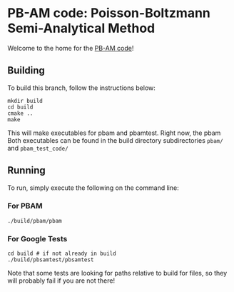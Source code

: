 PB-AM code: Poisson-Boltzmann Semi-Analytical Method
============

Welcome to the home for the [PB-AM code](https://github.com/davas301/pb_solvers/tree/pbsam_dev)!

## Building


To build this branch, follow the instructions below:

~~~
mkdir build
cd build
cmake ..
make
~~~

This will make executables for pbam and pbamtest. Right now, the pbam 
Both executables can be found in the build directory subdirectories
`pbam/` and `pbam_test_code/`

## Running

To run, simply execute the following on the command line:

### For PBAM


~~~
./build/pbam/pbam
~~~


### For Google Tests

~~~
cd build # if not already in build
./build/pbsamtest/pbsamtest
~~~

Note that some tests are looking for paths relative to build for files,
so they will probably fail if you are not there!
